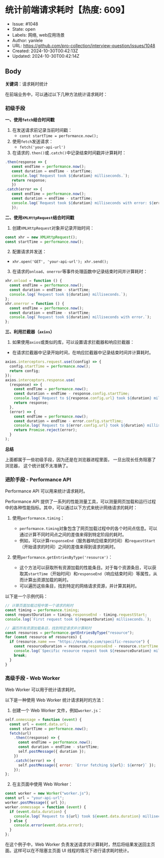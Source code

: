 # 统计前端请求耗时【热度: 609】

- Issue: #1048
- State: open
- Labels: 网络, web应用场景
- Author: yanlele
- URL: https://github.com/pro-collection/interview-question/issues/1048
- Created: 2024-10-30T00:42:13Z
- Updated: 2024-10-30T00:42:14Z

## Body

**关键词**：请求耗时统计

在前端业务中，可以通过以下几种方法统计请求耗时：

### 初级手段

**一、使用`fetch`结合时间戳**

1. 在发送请求前记录当前时间戳：
   - `const startTime = performance.now();`
2. 使用`fetch`发送请求：
   - `fetch('your-api-url')`
3. 在请求的`.then()`或`.catch()`中记录结束时间戳并计算耗时：

```javascript
.then(response => {
   const endTime = performance.now();
   const duration = endTime - startTime;
   console.log(`Request took ${duration} milliseconds.`);
   return response;
   })
.catch(error => {
   const endTime = performance.now();
   const duration = endTime - startTime;
   console.log(`Request took ${duration} milliseconds with error: ${error}`);
   });
```

**二、使用`XMLHttpRequest`结合时间戳**

1. 创建`XMLHttpRequest`对象并记录开始时间：

```javascript
const xhr = new XMLHttpRequest();
const startTime = performance.now();
```

2. 配置请求并发送：

- `xhr.open('GET', 'your-api-url'); xhr.send();`

3. 在请求的`onload`、`onerror`等事件处理函数中记录结束时间并计算耗时：

```javascript
xhr.onload = function () {
  const endTime = performance.now();
  const duration = endTime - startTime;
  console.log(`Request took ${duration} milliseconds.`);
};
xhr.onerror = function () {
  const endTime = performance.now();
  const duration = endTime - startTime;
  console.log(`Request took ${duration} milliseconds with error.`);
};
```

**三、利用拦截器（`axios`）**

1. 如果使用`axios`或类似的库，可以设置请求拦截器和响应拦截器：

- 在请求拦截器中记录开始时间，在响应拦截器中记录结束时间并计算耗时。

```javascript
axios.interceptors.request.use((config) => {
  config.startTime = performance.now();
  return config;
});
axios.interceptors.response.use(
  (response) => {
    const endTime = performance.now();
    const duration = endTime - response.config.startTime;
    console.log(`Request to ${response.config.url} took ${duration} milliseconds.`);
    return response;
  },
  (error) => {
    const endTime = performance.now();
    const duration = endTime - error.config.startTime;
    console.log(`Request to ${error.config.url} took ${duration} milliseconds with error.`);
    return Promise.reject(error);
  }
);
```

**总结**

上面都属于一些初级手段，因为还是在浏览器进程里面， 一旦出现长任务阻塞了浏览器， 这个统计就不太准确了。

### 进阶手段 - Performance API

Performance API 可以用来统计请求耗时。

Performance API 提供了一系列的性能测量工具，可以测量网页加载和运行过程中的各种性能指标。其中，可以通过以下方式来统计网络请求的耗时：

1. 使用`performance.timing`：

   - `performance.timing`对象包含了网页加载过程中的各个时间点信息。可以通过计算不同时间点之间的差值来得到特定阶段的耗时。
   - 例如，可以计算`responseEnd`（服务器响应结束的时间）和`requestStart`（开始请求的时间）之间的差值来得到请求的耗时。

2. 使用`performance.getEntriesByType('resource')`：
   - 这个方法可以获取所有资源加载的性能条目。对于每个资源条目，可以获取其`startTime`（开始时间）和`responseEnd`（响应结束时间）等属性，从而计算出资源加载的耗时。
   - 可以遍历这些条目，找到特定的网络请求资源，并计算其耗时。

以下是一个示例代码：

```javascript
// 计算页面加载过程中第一个请求的耗时
const timing = performance.timing;
const requestDuration = timing.responseEnd - timing.requestStart;
console.log(`First request took ${requestDuration} milliseconds.`);

// 遍历所有资源加载条目，找到特定请求并计算耗时
const resources = performance.getEntriesByType("resource");
for (const resource of resources) {
  if (resource.name === "https://example.com/specific-resource") {
    const resourceDuration = resource.responseEnd - resource.startTime;
    console.log(`Specific resource request took ${resourceDuration} milliseconds.`);
    break;
  }
}
```

### 高级手段 - Web Worker

Web Worker 可以用于统计请求耗时。

以下是一种使用 Web Worker 统计请求耗时的方法：

1. 创建一个 Web Worker 文件，例如`worker.js`：

```javascript
self.onmessage = function (event) {
  const url = event.data.url;
  const startTime = performance.now();
  fetch(url)
    .then((response) => {
      const endTime = performance.now();
      const duration = endTime - startTime;
      self.postMessage({ duration });
    })
    .catch((error) => {
      self.postMessage({ error: `Error fetching ${url}: ${error}` });
    });
};
```

2. 在主页面中使用 Web Worker：

```javascript
const worker = new Worker("worker.js");
const url = "your-api-url";
worker.postMessage({ url });
worker.onmessage = function (event) {
  if (event.data.duration) {
    console.log(`Request to ${url} took ${event.data.duration} milliseconds.`);
  } else {
    console.error(event.data.error);
  }
};
```

在这个例子中，Web Worker 负责发送请求并计算耗时，然后将结果发送回主页面。这样可以在不阻塞主页面 UI 线程的情况下进行请求耗时统计。

